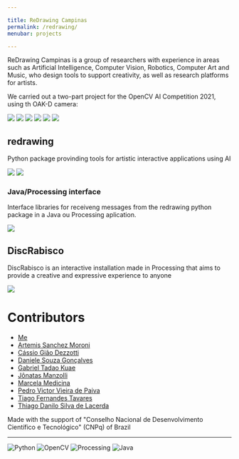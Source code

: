 ```yaml
---

title: ReDrawing Campinas
permalink: /redrawing/
menubar: projects

---
```


ReDrawing Campinas is a group of researchers with experience in areas such as Artificial Intelligence, Computer Vision, Robotics, Computer Art and Music, who design tools to support creativity, as well as research platforms for artists.

We carried out a two-part project for the OpenCV AI Competition 2021, using th OAK-D camera:

[![](https://img.shields.io/badge/GitHub-100000?style=for-the-badge&logo=github&logoColor=white)](https://github.com/ReDrawing)
[![](https://img.shields.io/badge/Webpage-7f7f7f?style=for-the-badge)](https://sites.google.com/view/redrawing-campinas)
[![](https://img.shields.io/badge/Instagram-E4405F?style=for-the-badge&logo=instagram&logoColor=white)](https://www.instagram.com/redrawing.campinas/)
[![](https://img.shields.io/badge/Facebook-1877F2?style=for-the-badge&logo=facebook&logoColor=white)](https://www.facebook.com/redrawing.campinas)
[![](https://img.shields.io/badge/LinkedIn-0077B5?style=for-the-badge&logo=linkedin&logoColor=white)](https://www.linkedin.com/company/re-drawing-campinas)
[![](https://img.shields.io/badge/linktree-39E09B?style=for-the-badge&logo=linktree&logoColor=white)](https://linktr.ee/ReDrawing.Campinas)



## redrawing

Python package provinding tools for artistic interactive applications using AI

[![](https://img.shields.io/badge/GitHub-100000?style=for-the-badge&logo=github&logoColor=white)](https://github.com/ReDrawing/redrawing)
[![](https://img.shields.io/badge/PyPi-3775A9?style=for-the-badge&logo=pypi&logoColor=white)](https://pypi.org/project/redrawing/)

### Java/Processing interface

Interface libraries for receiveng messages from the redrawing python package in a Java ou Processing aplication.

[![](https://img.shields.io/badge/GitHub-100000?style=for-the-badge&logo=github&logoColor=white)](https://github.com/ReDrawing/redrawing_java)

## DiscRabisco

DiscRabisco is an interactive
installation made in Processing that aims to provide a
creative and expressive experience
to anyone

[![](https://img.shields.io/badge/GitHub-100000?style=for-the-badge&logo=github&logoColor=white)](https://github.com/ReDrawing/Rabisco)


# Contributors

- [Me](https://eltoncn.github.io/EltonCN/)
- [Artemis Sanchez Moroni](https://github.com/ArtemisMoroni)
- [Cássio Gião Dezzotti](https://github.com/cassiodezotti)
- [Daniele Souza Gonçalves](https://github.com/danielegsouza)
- [Gabriel Tadao Kuae](https://github.com/kuta-ga)
- [Jônatas Manzolli]()
- [Marcela Medicina](https://github.com/mmedicina)
- [Pedro Victor Vieira de Paiva](https://github.com/enemy537)
- [Tiago Fernandes Tavares](https://github.com/tiagoft)
- [Thiago Danilo Silva de Lacerda](https://github.com/ThiagoDSL)


Made with the support of "Conselho Nacional de Desenvolvimento Científico e Tecnológico" (CNPq) of Brazil

---
![Python](https://img.shields.io/badge/Python-3776AB?style=for-the-badge&logo=python&logoColor=white)
![OpenCV](https://img.shields.io/badge/OpenCV-27338e?style=for-the-badge&logo=OpenCV&logoColor=white)
![Processing](https://img.shields.io/badge/Processing-006699?style=for-the-badge&logo=processingfoundation&logoColor=white)
![Java](	https://img.shields.io/badge/Java-ED8B00?style=for-the-badge&logo=java&logoColor=white)